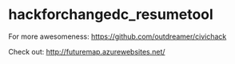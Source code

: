 # hackforchangedc_resumetool

For more awesomeness: https://github.com/outdreamer/civichack

Check out: http://futuremap.azurewebsites.net/
